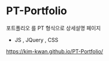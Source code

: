 # PT-Portfolio



포트폴리오 를 PT 형식으로 상세설명 페이지

- JS , JQuery , CSS

https://kim-kwan.github.io/PT-Portfolio/
